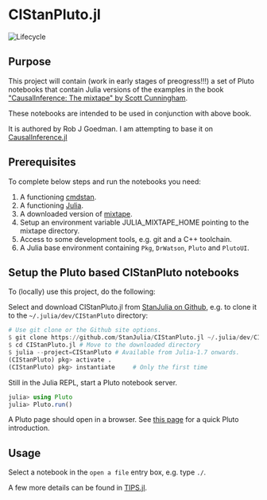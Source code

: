 # CIStanPluto.jl

![Lifecycle](https://img.shields.io/badge/lifecycle-experimental-orange.svg)<!--
![Lifecycle](https://img.shields.io/badge/lifecycle-maturing-blue.svg)
![Lifecycle](https://img.shields.io/badge/lifecycle-stable-green.svg)
![Lifecycle](https://img.shields.io/badge/lifecycle-retired-orange.svg)
![Lifecycle](https://img.shields.io/badge/lifecycle-archived-red.svg)
![Lifecycle](https://img.shields.io/badge/lifecycle-dormant-blue.svg) -->

## Purpose

This project will contain (work in early stages of preogress!!!) a set of Pluto notebooks that contain Julia versions of the examples in the book ["CausalInference: The mixtape" by Scott Cunningham](https://www.scunning.com/mixtape.html).

These notebooks are intended to be used in conjunction with above book.

It is authored by Rob J Goedman. I am attempting to base it on [CausalInference.jl](https://github.com/mschauer/CausalInference.jl)

## Prerequisites

To complete below steps and run the notebooks you need:

1. A functioning [cmdstan](https://mc-stan.org/users/interfaces/cmdstan.html).
2. A functioning [Julia](https://julialang.org/downloads/).
3. A downloaded version of [mixtape](https://github.com/JustinMShea/wooldridge).
4. Setup an environment variable JULIA_MIXTAPE_HOME pointing to the mixtape directory.
5. Access to some development tools, e.g. git and a C++ toolchain.
6. A Julia base environment containing `Pkg`, `DrWatson`, `Pluto` and `PlutoUI`.

## Setup the Pluto based CIStanPluto notebooks

To (locally) use this project, do the following:

Select and download CIStanPluto.jl from [StanJulia on Github](https://github.com/StanJulia/), e.g. to clone it to the `~/.julia/dev/CIStanPluto` directory:
```Julia
# Use git clone or the Github site options.
$ git clone https://github.com/StanJulia/CIStanPluto.jl ~/.julia/dev/CIStanPluto
$ cd CIStanPluto.jl # Move to the downloaded directory
$ julia --project=CIStanPluto # Available from Julia-1.7 onwards.
(CIStanPluto) pkg> activate .
(CIStanPluto) pkg> instantiate     # Only the first time
```

Still in the Julia REPL, start a Pluto notebook server.
```Julia
julia> using Pluto
julia> Pluto.run()
```

A Pluto page should open in a browser. See [this page](https://www.juliafordatascience.com/first-steps-5-pluto/) for a quick Pluto introduction.

## Usage

Select a notebook in the `open a file` entry box, e.g. type `./`.

A few more details can be found in [TIPS.jl](https://github.com/StanJulia/CIStanPluto.jl/blob/master/TIPS.md).
